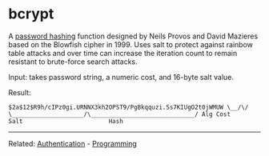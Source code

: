 # bcrypt

A [password hashing](password%20hashing.md) function designed by Neils Provos and David Mazieres based on the Blowfish cipher in 1999. Uses salt to protect against rainbow table attacks and over time can increase the iteration count to remain resistant to brute-force search attacks.

Input: takes password string, a numeric cost, and 16-byte salt value.

Result:

`$2a$12$R9h/cIPz0gi.URNNX3kh2OPST9/PgBkqquzi.Ss7KIUgO2t0jWMUW
\__/\/ \____________________/\_____________________________/
Alg Cost      Salt                        Hash`


---
Related: [Authentication](./Authentication.md) - [Programming](Programming.md)